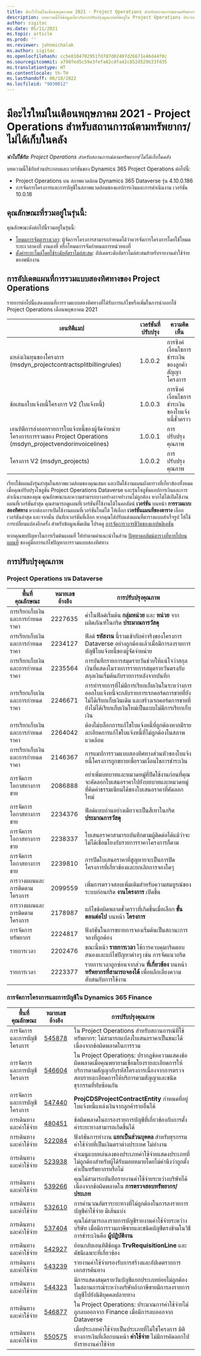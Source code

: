 ```yaml
---
title: มีอะไรใหม่ในเดือนพฤษภาคม 2021 - Project Operations สำหรับสถานการณ์ตามทรัพยากร/ไม่ได้เก็บในคลัง
description: บทความนี้ให้ข้อมูลเกี่ยวกับการปรับปรุงคุณภาพที่มีอยู่ใน Project Operations ประจำเดือนพฤษภาคม 2021 สำหรับสถานการณ์ตามทรัพยากร/ไม่ได้เก็บในคลัง
author: sigitac
ms.date: 05/11/2021
ms.topic: article
ms.prod: ''
ms.reviewer: johnmichalak
ms.author: sigitac
ms.openlocfilehash: cc5e8104702951fd787d02407d26671e46d44f0c
ms.sourcegitcommit: a798fed5c59e3fefa62cdfa42c852d529b33fd35
ms.translationtype: HT
ms.contentlocale: th-TH
ms.lasthandoff: 06/18/2022
ms.locfileid: "9030012"
---
```

# <a name="whats-new-may-2021---project-operations-for-resourcenon-stocked-based-scenarios"></a>มีอะไรใหม่ในเดือนพฤษภาคม 2021 - Project Operations สำหรับสถานการณ์ตามทรัพยากร/ไม่ได้เก็บในคลัง

_**นำไปใช้กับ:** Project Operations สำหรับสถานการณ์ตามทรัพยากร/ไม่ได้เก็บในคลัง_

บทความนี้ใช้กับส่วนประกอบและเวอร์ชันของ Dynamics 365 Project Operations ต่อไปนี้:

- Project Operations บน สภาพแวดล้อม Dynamics 365 Dataverse รุ่น 4.10.0.186
- การจัดการโครงการและการบัญชีในสภาพแวดล้อมของแอปการเงินและการดำเนินงาน เวอร์ชัน 10.0.18

## <a name="features-included-in-this-release"></a>คุณลักษณะที่รวมอยู่ในรุ่นนี้:

คุณลักษณะดังต่อไปนี้รวมอยู่ในรุ่นนี้:

- [โหมดการจัดตารางเวลา](../project-management/scheduling-modes.md): ผู้จัดการโครงการสามารถกำหนดได้ว่าควรจัดการโครงการโดยใช้โหมดระยะเวลาคงที่ งานคงที่ หรือโหมดการจัดกำหนดการหน่วยคงที่
- [ตั้งค่าระยะไมล์โดยใช้ระดับอัตราไมล์สะสม](../expense/set-up-mileage.md): อัปเดตระดับอัตราไมล์สะสมสำหรับรายงานค่าใช้จ่ายของพนักงาน

## <a name="project-operations-dual-write-maps-updates"></a>การอัปเดตแผนที่การรวมแบบสองทิศทางของ Project Operations

รายการต่อไปนี้แสดงแผนที่การรวมแบบสองทิศทางที่ได้รับการแก้ไขหรือเพิ่มในการนำออกใช้ Project Operations เดือนพฤษภาคม 2021

| เอนทิตีแมป | เวอร์ชันที่ปรับปรุง | ความคิดเห็น |
| --- | --- | --- |
| แหล่งเงินทุนของโครงการ (msdyn\_projectcontractsplitbillingrules) | 1.0.0.2 | การซิงค์เงื่อนไขการชำระเงินของลูกค้าสัญญาโครงการ |
| ข้อเสนอใบแจ้งหนี้โครงการ V2 (ใบแจ้งหนี้) | 1.0.0.3 | การซิงค์เงื่อนไขการชำระเงินของใบแจ้งหนี้ชั่วคราว |
| เอนทิตีการส่งออกรายการใบแจ้งหนี้ของผู้จัดจำหน่ายโครงการการรวมของ Project Operations (msdyn\_projectvendorinvoicelines) | 1.0.0.1 | การปรับปรุงคุณภาพ |
| โครงการ V2 (msdyn\_projects) | 1.0.0.2 | การปรับปรุงคุณภาพ |

เรียกใช้แผนผังรุ่นล่าสุดในสภาพแวดล้อมของคุณเสมอ และเปิดใช้งานแผนผังตารางที่เกี่ยวข้องทั้งหมดเมื่อคุณปรับปรุงโซลูชัน Project Operations Dataverse และรุ่นโซลูชันแอปการเงินและการดำเนินงานของคุณ คุณลักษณะและความสามารถบางอย่างอาจทำงานไม่ถูกต้อง หากไม่ได้เปิดใช้งานแผนที่เวอร์ชันล่าสุด คุณสามารถดูแผนที่เวอร์ชันที่ใช้งานได้ในคอลัมน์  **เวอร์ชัน**  บนหน้า  **การรวมแบบสองทิศทาง** หากต้องการเปิดใช้งานแผนที่เวอร์ชันใหม่ได้ ให้เลือก **เวอร์ชันแผนที่ของตาราง** เลือกเวอร์ชันล่าสุด และจากนั้น บันทึกเวอร์ชันที่เลือก หากคุณได้ปรับแต่งแผนที่ตารางแบบสำเร็จรูป ให้ใช้การเปลี่ยนแปลงอีกครั้ง สำหรับข้อมูลเพิ่มเติม โปรดดู [การจัดการวงจรชีวิตของแอปพลิเคชัน](/dynamics365/fin-ops-core/dev-itpro/data-entities/dual-write/app-lifecycle-management)

หากคุณพบปัญหาในการเริ่มต้นแผนที่ ให้ทำตามคำแนะนำในส่วน [ปัญหาคอลัมน์ตารางที่หายไปบนแผนที่](/dynamics365/fin-ops-core/dev-itpro/data-entities/dual-write/dual-write-troubleshooting-finops-upgrades#missing-table-columns-issue-on-maps) ของคู่มือการแก้ไขปัญหาการรวมแบบสองทิศทาง

## <a name="quality-updates"></a>การปรับปรุงคุณภาพ

### <a name="project-operations-on-dataverse"></a>Project Operations บน Dataverse

| **พื้นที่คุณลักษณะ** | **หมายเลขอ้างอิง** | **การปรับปรุงคุณภาพ** |
| --- | --- | --- |
| การเรียกเก็บเงินและการกำหนดราคา | 2227635 | ค่าในฟิลด์เริ่มต้น **กลุ่มหน่วย** และ **หน่วย** จากผลิตภัณฑ์ในกริด **ประมาณการวัสดุ** |
| การเรียกเก็บเงินและการกำหนดราคา | 2234127 | ฟิลด์ **รหัสงาน** นี้รวมเข้ากับค่าจริงของโครงการ Dataverse อย่างถูกต้องแล้วเมื่อมีการลงรายการบัญชีใบแจ้งหนี้ของผู้จัดจำหน่าย |
| การเรียกเก็บเงินและการกำหนดราคา | 2235564 | การบันทึกรายการสมุดรายวันช่วยให้แน่ใจว่าสกุลเงินที่แสดงในรายการรายการสมุดรายวันตรงกับสกุลเงินเริ่มต้นกับรายการหลังจากบันทึก |
| การเรียกเก็บเงินและการกำหนดราคา | 2246671 | การทำรายการที่ไม่มีการเรียกเก็บเงินในระหว่างการออกใบแจ้งหนี้จะกลับรายการเรกคอร์ดการขายที่ยังไม่ได้เรียกเก็บเงินเดิม และสร้างเรกคอร์ดการขายที่ยังไม่ได้เรียกเก็บเงินใหม่เป็นแบบไม่มีการเรียกเก็บเงิน |
| การเรียกเก็บเงินและการกำหนดราคา | 2264042 | ต้องไม่บล็อกการแก้ไขใบแจ้งหนี้ที่ถูกต้องหากมีรายละเอียดการแก้ไขใบแจ้งหนี้ที่ไม่ถูกต้องในสภาพแวดล้อม |
| การเรียกเก็บเงินและการกำหนดราคา | 2146367 | การแมปการรวมแบบสองทิศทางส่วนหัวของใบแจ้งหนี้โครงการถูกขยายเพื่อรวมเงื่อนไขการชำระเงิน |
|   การจัดการโอกาสทางการขาย | 2086888 | อย่าเพิ่มบทบาทและหมวดหมู่ที่ปิดใช้งานก่อนที่คุณจะคัดลอกใบเสนอราคาไปยังบทบาทและหมวดหมู่ที่คิดค่าธรรมเนียมได้ของใบเสนอราคาที่คัดลอกใหม่ |
|   การจัดการโอกาสทางการขาย | 2234376 | ฟิลด์แบบอ่านอย่างเดียวจะเป็นสีเทาในกริด **ประมาณการวัสดุ** |
|   การจัดการโอกาสทางการขาย | 2238337 | ใบเสนอราคาสามารถบันทึกตามผู้ติดต่อได้แม้ว่าจะไม่ได้เชื่อมโยงกับรายการราคาโครงการก็ตาม |
|   การจัดการโอกาสทางการขาย | 2239810 | การปิดใบเสนอราคาที่สูญหายจะเป็นการปิดโครงการที่เกี่ยวข้องและยกเลิกการจองใดๆ |
| การวางแผนและการติดตามโครงการ | 2099559 | เพิ่มการตรวจสอบเพิ่มเติมสำหรับความสมบูรณ์ของระบบก่อนกริด **งานโครงการ** เปิดขึ้น |
| การวางแผนและการติดตามโครงการ | 2178987 | แก้ไขข้อผิดพลาดชั่วคราวที่เกิดขึ้นเมื่อเลือก **ขั้นตอนต่อไป** บนหน้า **โครงการ** |
| การจัดการทรัพยากร | 2224817 | ฟังก์ชันในการขยายการจองเริ่มต้นเป็นสถานะการจองที่ถูกต้อง |
| รายการเวลา | 2202476 | ขณะนี้หน้า **รายการเวลา** ใช้การควบคุมกริดตอบสนองและแก้ไขปัญหาต่างๆ เช่น การจัดแนวกริด |
| รายการเวลา | 2223377 | รายการเวลาถูกซ่อนจากส่วน **ที่เกี่ยวข้อง** บนหน้า **ทรัพยากรที่สามารถจองได้** เพื่อหลีกเลี่ยงความสับสนกับการใช้งาน |

### <a name="project-management-and-accounting-in-dynamics-365-finance"></a>การจัดการโครงการและการบัญชีใน Dynamics 365 Finance

| พื้นที่คุณลักษณะ | หมายเลขอ้างอิง | การปรับปรุงคุณภาพ |
| --- | --- | --- |
| การจัดการและการบัญชีโครงการ | [545878](https://fix.lcs.dynamics.com/Issue/Details/?bugId=545878) | ใน Project Operations สำหรับสถานการณ์ที่ใช้ทรัพยากร: ไม่สามารถแปลงใบเสนอราคาเป็นชนะได้เนื่องจากข้อผิดพลาดในการรวม |
| การจัดการและการบัญชีโครงการ | [546604](https://fix.lcs.dynamics.com/Issue/Details/?bugId=546604) | ใน Project Operations: ปรากฏข้อความแสดงข้อผิดพลาดเมื่อคุณพยายามเชื่อมโยงรายละเอียดการให้บริการตามสัญญากับรหัสโครงการเนื่องจากการตรวจสอบรายละเอียดการให้บริการตามสัญญาและชนิดธุรกรรมที่ทับซ้อนกัน |
| การจัดการและการบัญชีโครงการ | [547440](https://fix.lcs.dynamics.com/Issue/Details/?bugId=547440) | **ProjCDSProjectContractEntity** กำหนดที่อยู่ใบแจ้งหนี้แหล่งเงินจากลูกค้ารายอื่นได้ |
| การเดินทางและค่าใช้จ่าย | [480451](https://fix.lcs.dynamics.com/Issue/Details/?bugId=480451) | ข้อผิดพลาดในการลงรายการบัญชีที่เกี่ยวข้องกับการตั้งค่าระยะทางสามารถเกิดขึ้นได้ |
| การเดินทางและค่าใช้จ่าย | [522084](https://fix.lcs.dynamics.com/Issue/Details/?bugId=522084) | ฟังก์ชันการทำงาน **แยกเป็นส่วนบุคคล** สำหรับธุรกรรมค่าใช้จ่ายที่เป็นเงินตราต่างประเทศ ไม่ทำงาน |
| การเดินทางและค่าใช้จ่าย | [523938](https://fix.lcs.dynamics.com/Issue/Details/?bugId=523938) | ค่าเมนูแบบหล่นลงของประเภทค่าใช้จ่ายแสดงประเภทที่ไม่ถูกต้องสำหรับผู้ได้รับมอบหมายโดยไม่คำนึงว่าถูกตั้งค่าเป็นทรัพยากรหรือไม่ |
| การเดินทางและค่าใช้จ่าย | [539266](https://fix.lcs.dynamics.com/Issue/Details/?bugId=539266) | คุณไม่สามารถบันทึกรายงานค่าใช้จ่ายระหว่างบริษัทได้ เนื่องจากข้อผิดพลาดใน **การตรวจสอบทรัพยากร/ประเภท** |
| การเดินทางและค่าใช้จ่าย | [532610](https://fix.lcs.dynamics.com/Issue/Details/?bugId=532610) | การคำนวณอัตราระยะทางที่ไม่ถูกต้องในการลงรายการบัญชีค่าใช้จ่าย มีเส้นแบ่ง |
| การเดินทางและค่าใช้จ่าย | [537404](https://fix.lcs.dynamics.com/Issue/Details/?bugId=537404) | คุณไม่สามารถลงรายการบัญชีรายงานค่าใช้จ่ายระหว่างบริษัท เมื่อมีการรวมภาษีขายและชนิดบัญชีตรงข้ามในวิธีการชำระเงินคือ **ผู้ปฏิบัติงาน** |
| การเดินทางและค่าใช้จ่าย | [542927](https://fix.lcs.dynamics.com/Issue/Details/?bugId=542927) | ย้อนกลับเอนทิตีข้อมูล **TrvRequisitionLine** และดัชนีเฉพาะที่เกี่ยวข้อง |
| การเดินทางและค่าใช้จ่าย | [543239](https://fix.lcs.dynamics.com/Issue/Details/?bugId=543239) | รายงานค่าใช้จ่ายรองรับการสร้างและอัปเดตรายการเอกสารต้นทาง |
| การเดินทางและค่าใช้จ่าย | [544323](https://fix.lcs.dynamics.com/Issue/Details/?bugId=544323) | มีการแสดงสมุดรายวันบัญชีแยกประเภทย่อยไม่ถูกต้องในสถานการณ์ระหว่างบริษัทถ้าภาษีขายมีการลงรายการบัญชีไปยังนิติบุคคลปลายทาง |
| การเดินทางและค่าใช้จ่าย | [546877](https://fix.lcs.dynamics.com/Issue/Details/?bugId=546877) | ใน Project Operations: ประมาณการค่าใช้จ่ายไม่ถูกลบออกจาก Finance เมื่อมีการลบออกจาก Dataverse |
| การเดินทางและค่าใช้จ่าย | [550575](https://fix.lcs.dynamics.com/Issue/Details/?bugId=550575) | เมื่อประเภทค่าใช้จ่ายเป็นประเภทที่ไม่ใช่โครงการ มิติทางการเงินที่เลือกบนหน้า **ค่าใช้จ่าย** ไม่มีการคัดลอกไปยังรายงานค่าใช้จ่าย |

